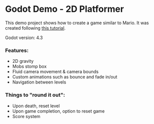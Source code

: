 # Godot Demo - 2D Platformer

This demo project shows how to create a game similar to Mario. It was created following [this tutorial](https://www.youtube.com/watch?v=Mc13Z2gboEk&ab_channel=GDQuest).

Godot version: 4.3

### Features:

-   2D gravity
-   Mobs stomp box
-   Fluid camera movement & camera bounds
-   Custom animations such as bounce and fade in/out
-   Navigation between levels

### Things to "round it out":

-   Upon death, reset level
-   Upon game completion, option to reset game
-   Score system
